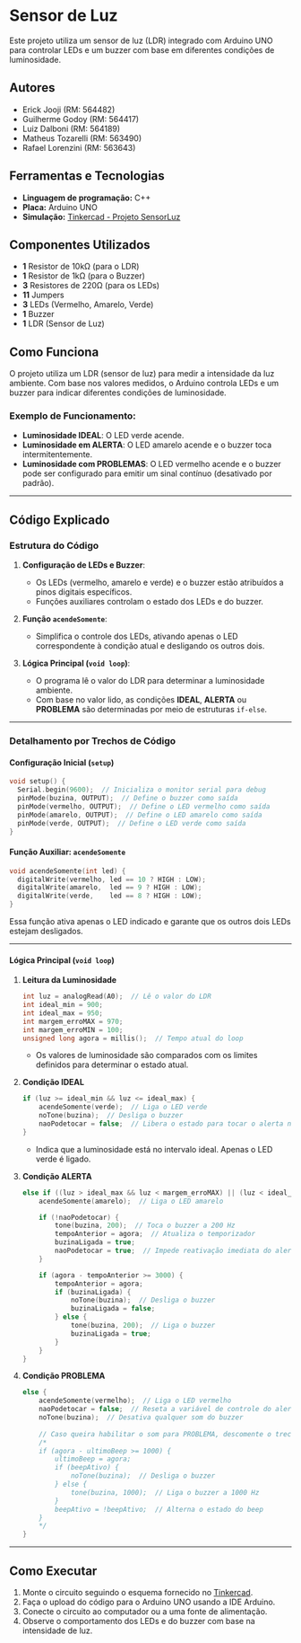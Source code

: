 # Sensor de Luz

Este projeto utiliza um sensor de luz (LDR) integrado com Arduino UNO para controlar LEDs e um buzzer com base em diferentes condições de luminosidade.

## Autores

- Erick Jooji (RM: 564482)
- Guilherme Godoy (RM: 564417)
- Luiz Dalboni (RM: 564189)
- Matheus Tozarelli (RM: 563490)
- Rafael Lorenzini (RM: 563643)

## Ferramentas e Tecnologias

- **Linguagem de programação:** C++
- **Placa:** Arduino UNO
- **Simulação:** [Tinkercad - Projeto SensorLuz](https://www.tinkercad.com/things/c1h5FtxbSvR/editel?returnTo=%2Fdashboard)

## Componentes Utilizados

- **1** Resistor de 10kΩ (para o LDR)
- **1** Resistor de 1kΩ (para o Buzzer)
- **3** Resistores de 220Ω (para os LEDs)
- **11** Jumpers
- **3** LEDs (Vermelho, Amarelo, Verde)
- **1** Buzzer
- **1** LDR (Sensor de Luz)

## Como Funciona

O projeto utiliza um LDR (sensor de luz) para medir a intensidade da luz ambiente. Com base nos valores medidos, o Arduino controla LEDs e um buzzer para indicar diferentes condições de luminosidade.

### Exemplo de Funcionamento:

- **Luminosidade IDEAL**: O LED verde acende.
- **Luminosidade em ALERTA**: O LED amarelo acende e o buzzer toca intermitentemente.
- **Luminosidade com PROBLEMAS**: O LED vermelho acende e o buzzer pode ser configurado para emitir um sinal contínuo (desativado por padrão).

---

## Código Explicado

### Estrutura do Código

1. **Configuração de LEDs e Buzzer**:
   - Os LEDs (vermelho, amarelo e verde) e o buzzer estão atribuídos a pinos digitais específicos.
   - Funções auxiliares controlam o estado dos LEDs e do buzzer.

2. **Função `acendeSomente`**:
   - Simplifica o controle dos LEDs, ativando apenas o LED correspondente à condição atual e desligando os outros dois.

3. **Lógica Principal (`void loop`)**:
   - O programa lê o valor do LDR para determinar a luminosidade ambiente.
   - Com base no valor lido, as condições **IDEAL**, **ALERTA** ou **PROBLEMA** são determinadas por meio de estruturas `if-else`.

---

### Detalhamento por Trechos de Código

#### **Configuração Inicial (`setup`)**
```cpp
void setup() {
  Serial.begin(9600);  // Inicializa o monitor serial para debug
  pinMode(buzina, OUTPUT);  // Define o buzzer como saída
  pinMode(vermelho, OUTPUT);  // Define o LED vermelho como saída
  pinMode(amarelo, OUTPUT);  // Define o LED amarelo como saída
  pinMode(verde, OUTPUT);  // Define o LED verde como saída
}
```

#### **Função Auxiliar: `acendeSomente`**
```cpp
void acendeSomente(int led) {
  digitalWrite(vermelho, led == 10 ? HIGH : LOW);
  digitalWrite(amarelo,  led == 9 ? HIGH : LOW);
  digitalWrite(verde,    led == 8 ? HIGH : LOW); 
}
```
Essa função ativa apenas o LED indicado e garante que os outros dois LEDs estejam desligados.

---

#### **Lógica Principal (`void loop`)**

1. **Leitura da Luminosidade**
   ```cpp
   int luz = analogRead(A0);  // Lê o valor do LDR
   int ideal_min = 900;
   int ideal_max = 950;
   int margem_erroMAX = 970;
   int margem_erroMIN = 100;
   unsigned long agora = millis();  // Tempo atual do loop
   ```
   - Os valores de luminosidade são comparados com os limites definidos para determinar o estado atual.

2. **Condição IDEAL**
   ```cpp
   if (luz >= ideal_min && luz <= ideal_max) {
       acendeSomente(verde);  // Liga o LED verde
       noTone(buzina);  // Desliga o buzzer
       naoPodetocar = false;  // Libera o estado para tocar o alerta no futuro
   }
   ```
   - Indica que a luminosidade está no intervalo ideal. Apenas o LED verde é ligado.

3. **Condição ALERTA**
   ```cpp
   else if ((luz > ideal_max && luz < margem_erroMAX) || (luz < ideal_min && luz > margem_erroMIN)) {
       acendeSomente(amarelo);  // Liga o LED amarelo

       if (!naoPodetocar) {
           tone(buzina, 200);  // Toca o buzzer a 200 Hz
           tempoAnterior = agora;  // Atualiza o temporizador
           buzinaLigada = true;
           naoPodetocar = true;  // Impede reativação imediata do alerta
       }

       if (agora - tempoAnterior >= 3000) {
           tempoAnterior = agora;
           if (buzinaLigada) {
               noTone(buzina);  // Desliga o buzzer
               buzinaLigada = false;
           } else {
               tone(buzina, 200);  // Liga o buzzer
               buzinaLigada = true;
           }
       }
   }
   ```

4. **Condição PROBLEMA**
   ```cpp
   else {
       acendeSomente(vermelho);  // Liga o LED vermelho
       naoPodetocar = false;  // Reseta a variável de controle do alerta
       noTone(buzina);  // Desativa qualquer som do buzzer
       
       // Caso queira habilitar o som para PROBLEMA, descomente o trecho abaixo:
       /*
       if (agora - ultimoBeep >= 1000) {
           ultimoBeep = agora;
           if (beepAtivo) {
               noTone(buzina);  // Desliga o buzzer
           } else {
               tone(buzina, 1000);  // Liga o buzzer a 1000 Hz
           }
           beepAtivo = !beepAtivo;  // Alterna o estado do beep
       }
       */
   }
   ```

---

## Como Executar

1. Monte o circuito seguindo o esquema fornecido no [Tinkercad](https://www.tinkercad.com/things/c1h5FtxbSvR/editel?returnTo=%2Fdashboard).
2. Faça o upload do código para o Arduino UNO usando a IDE Arduino.
3. Conecte o circuito ao computador ou a uma fonte de alimentação.
4. Observe o comportamento dos LEDs e do buzzer com base na intensidade de luz.


